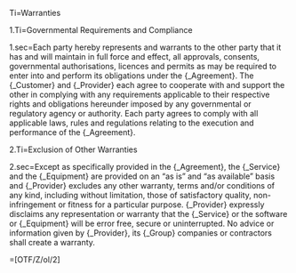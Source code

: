 Ti=Warranties

1.Ti=Governmental Requirements and Compliance

1.sec=Each party hereby represents and warrants to the other party that it has and will maintain in full force and effect, all approvals, consents, governmental authorisations, licences and permits as may be required to enter into and perform its obligations under the {_Agreement}. The {_Customer} and {_Provider} each agree to cooperate with and support the other in complying with any requirements applicable to their respective rights and obligations hereunder imposed by any governmental or regulatory agency or authority. Each party agrees to comply with all applicable laws, rules and regulations relating to the execution and performance of the {_Agreement}.

2.Ti=Exclusion of Other Warranties

2.sec=Except as specifically provided in the {_Agreement}, the {_Service} and the {_Equipment} are provided on an “as is” and “as available” basis and {_Provider} excludes any other warranty, terms and/or conditions of any kind, including without limitation, those of satisfactory quality, non-infringement or fitness for a particular purpose. {_Provider} expressly disclaims any representation or warranty that the {_Service} or the software or {_Equipment} will be error free, secure or uninterrupted. No advice or information given by {_Provider}, its {_Group} companies or contractors shall create a warranty.

=[OTF/Z/ol/2]

